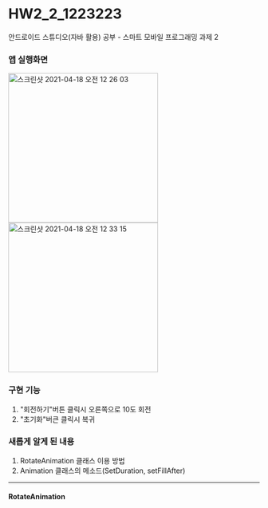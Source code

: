 # HW2_2_1223223
안드로이드 스튜디오(자바 활용) 공부 - 스마트 모바일 프로그래밍 과제 2
### 앱 실행화면
<img width="300" alt="스크린샷 2021-04-18 오전 12 26 03" src="https://user-images.githubusercontent.com/68562176/115118103-aa142300-9fdc-11eb-859f-8cc7b1d5a06a.png">       <img width="300" alt="스크린샷 2021-04-18 오전 12 33 15" src="https://user-images.githubusercontent.com/68562176/115118338-ab921b00-9fdd-11eb-970b-732b5e2bd799.png">

### 구현 기능
1. "회전하기"버튼 클릭시 오른쪽으로 10도 회전
2. "초기화"버큰 클릭시 복귀

### 새롭게 알게 된 내용
1. RotateAnimation 클래스 이용 방법
2. Animation 클래스의 메소드(SetDuration, setFillAfter)
----------
#### RotateAnimation
